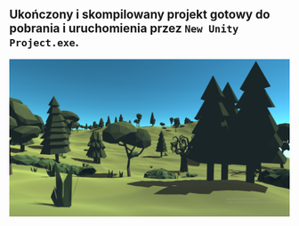 ## Ukończony i skompilowany projekt gotowy do pobrania i uruchomienia przez `New Unity Project.exe`.

![Alt text](https://github.com/Peokk/Unity-3D-Walk-Low-Poly-Style/blob/main/Unity%203D%20Walk/Screen.png)
